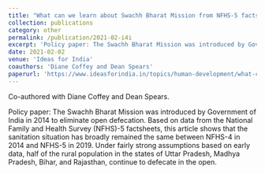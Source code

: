 ```yaml
---
title: "What can we learn about Swachh Bharat Mission from NFHS-5 factsheets?"
collection: publications
category: other
permalink: /publication/2021-02-i4i
excerpt: 'Policy paper: The Swachh Bharat Mission was introduced by Government of India in 2014 to eliminate open defecation. Based on data from the National Family and Health Survey (NFHS)-5 factsheets, this article shows that the sanitation situation has broadly remained the same between NFHS-4 in 2014 and NFHS-5 in 2019. Under fairly strong assumptions based on early data, half of the rural population in the states of Uttar Pradesh, Madhya Pradesh, Bihar, and Rajasthan, continue to defecate in the open.'
date: 2021-02-02
venue: 'Ideas for India'
coauthors: 'Diane Coffey and Dean Spears'
paperurl: 'https://www.ideasforindia.in/topics/human-development/what-can-we-learn-about-swachh-bharat-mission-from-the-nfhs-5-factsheets.html'
---
```


Co-authored with Diane Coffey and Dean Spears.

Policy paper: The Swachh Bharat Mission was introduced by Government of India in 2014 to eliminate open defecation. Based on data from the National Family and Health Survey (NFHS)-5 factsheets, this article shows that the sanitation situation has broadly remained the same between NFHS-4 in 2014 and NFHS-5 in 2019. Under fairly strong assumptions based on early data, half of the rural population in the states of Uttar Pradesh, Madhya Pradesh, Bihar, and Rajasthan, continue to defecate in the open.